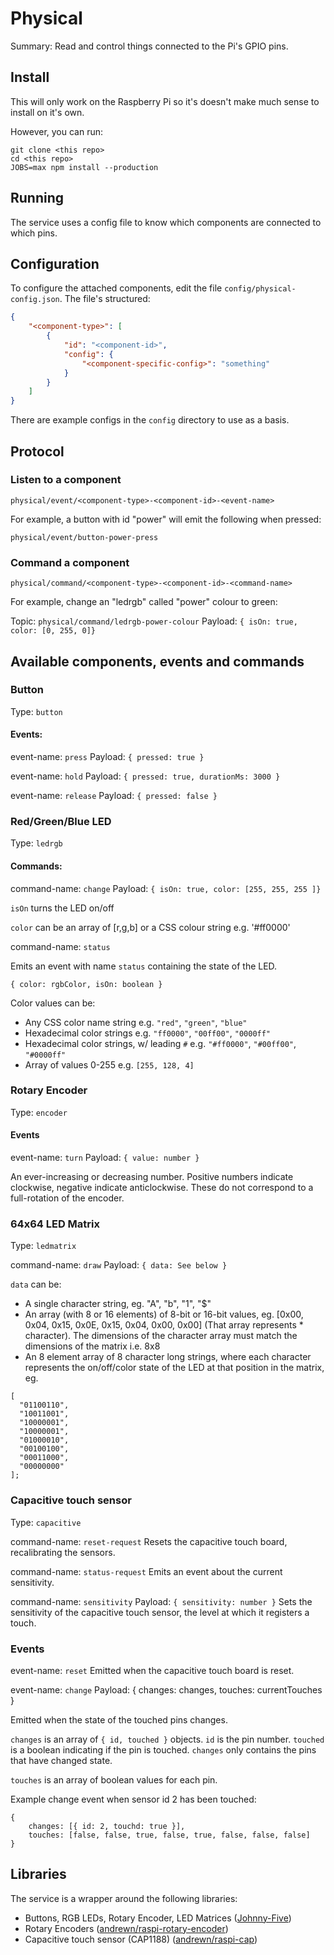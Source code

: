 # Physical

Summary: Read and control things connected to the Pi's GPIO pins.

## Install

This will only work on the Raspberry Pi so it's doesn't make much sense to install on it's own.

However, you can run:

    git clone <this repo>
    cd <this repo>
    JOBS=max npm install --production

## Running

The service uses a config file to know which components are connected to which pins. 

## Configuration

To configure the attached components, edit the file `config/physical-config.json`. The file's structured:

```json
{
    "<component-type>": [
        {
            "id": "<component-id>",
            "config": {
                "<component-specific-config>": "something"
            }
        }
    ]
}
```

There are example configs in the `config` directory to use as a basis.

## Protocol

### Listen to a component

`physical/event/<component-type>-<component-id>-<event-name>`

For example, a button with id "power" will emit the following when pressed:

`physical/event/button-power-press`

### Command a component

`physical/command/<component-type>-<component-id>-<command-name>`

For example, change an "ledrgb" called "power" colour to green:

Topic: `physical/command/ledrgb-power-colour`
Payload: `{ isOn: true, color: [0, 255, 0]}`

## Available components, events and commands

### Button

Type: `button`

#### Events:

event-name: `press`
Payload: `{ pressed: true }`

event-name: `hold`
Payload: `{ pressed: true, durationMs: 3000 }`

event-name: `release`
Payload: `{ pressed: false }`

### Red/Green/Blue LED

Type: `ledrgb`

#### Commands:

command-name: `change`
Payload: `{ isOn: true, color: [255, 255, 255 ]}`

`isOn` turns the LED on/off

`color` can be an array of [r,g,b] or a CSS colour string e.g. '#ff0000'

command-name: `status`

Emits an event with name `status` containing the state of the LED.

`{ color: rgbColor, isOn: boolean }`


Color values can be:

* Any CSS color name string e.g. `"red"`, `"green"`, `"blue"`
* Hexadecimal color strings e.g. `"ff0000"`, `"00ff00"`, `"0000ff"`
* Hexadecimal color strings, w/ leading `#` e.g. `"#ff0000"`, `"#00ff00"`, `"#0000ff"`
* Array of values 0-255 e.g. `[255, 128, 4]`

### Rotary Encoder

Type: `encoder`

#### Events

event-name: `turn`
Payload: `{ value: number }`

An ever-increasing or decreasing number. Positive numbers indicate clockwise, negative indicate anticlockwise. These do not correspond to a full-rotation of the encoder.

### 64x64 LED Matrix

Type: `ledmatrix`

command-name: `draw`
Payload: `{ data: See below }`

`data` can be:

* A single character string, eg. "A", "b", "1", "$"
* An array (with 8 or 16 elements) of 8-bit or 16-bit values, eg. [0x00, 0x04, 0x15, 0x0E, 0x15, 0x04, 0x00, 0x00] (That array represents * character). The dimensions of the character array must match the dimensions of the matrix i.e. 8x8
* An 8 element array of 8 character long strings, where each character represents the on/off/color state of the LED at that position in the matrix, eg. 

```
[
  "01100110",
  "10011001",
  "10000001",
  "10000001",
  "01000010",
  "00100100",
  "00011000",
  "00000000"
];
```

### Capacitive touch sensor

Type: `capacitive`

command-name: `reset-request`
Resets the capacitive touch board, recalibrating the sensors.

command-name: `status-request`
Emits an event about the current sensitivity.

command-name: `sensitivity`
Payload: `{ sensitivity: number }`
Sets the sensitivity of the capacitive touch sensor, the level at which it registers a touch.

### Events

event-name: `reset`
Emitted when the capacitive touch board is reset.

event-name: `change`
Payload: { changes: changes, touches: currentTouches }

Emitted when the state of the touched pins changes.

`changes` is an array of `{ id, touched }` objects. `id` is the pin number. `touched` is a boolean indicating if the pin is touched. `changes` only contains the pins that have changed state.

`touches` is an array of boolean values for each pin.

Example change event when sensor id 2 has been touched:

```
{
    changes: [{ id: 2, touchd: true }],
    touches: [false, false, true, false, true, false, false, false]
}
```

## Libraries

The service is a wrapper around the following libraries:

* Buttons, RGB LEDs, Rotary Encoder, LED Matrices ([Johnny-Five](http://johnny-five.io))
* Rotary Encoders ([andrewn/raspi-rotary-encoder](https://github.com/andrewn/raspi-rotary-encoder))
* Capacitive touch sensor (CAP1188) ([andrewn/raspi-cap](https://github.com/andrewn/raspi-cap))

